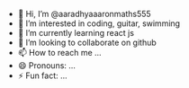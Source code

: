 - 👋 Hi, I’m @aaradhyaaaronmaths555
- 👀 I’m interested in coding, guitar, swimming
- 🌱 I’m currently learning react js
- 💞️ I’m looking to collaborate on github
- 📫 How to reach me ...
- 😄 Pronouns: ...
- ⚡ Fun fact: ...

<!---
aaradhyaaaronmaths555/aaradhyaaaronmaths555 is a ✨ special ✨ repository because its `README.md` (this file) appears on your GitHub profile.
You can click the Preview link to take a look at your changes.
--->
